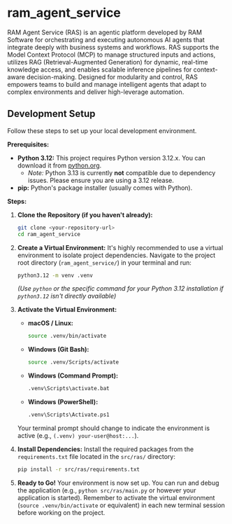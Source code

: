 # ram_agent_service
RAM Agent Service (RAS) is an agentic platform developed by RAM Software for orchestrating and executing autonomous AI agents that integrate deeply with business systems and workflows. RAS supports the Model Context Protocol (MCP) to manage structured inputs and actions, utilizes RAG (Retrieval-Augmented Generation) for dynamic, real-time knowledge access, and enables scalable inference pipelines for context-aware decision-making. Designed for modularity and control, RAS empowers teams to build and manage intelligent agents that adapt to complex environments and deliver high-leverage automation.

## Development Setup

Follow these steps to set up your local development environment.

**Prerequisites:**

*   **Python 3.12:** This project requires Python version 3.12.x. You can download it from [python.org](https://www.python.org/downloads/).
    *   *Note:* Python 3.13 is currently **not** compatible due to dependency issues. Please ensure you are using a 3.12 release.
*   **pip:** Python's package installer (usually comes with Python).

**Steps:**

1.  **Clone the Repository (if you haven't already):**
    ```bash
    git clone <your-repository-url>
    cd ram_agent_service
    ```

2.  **Create a Virtual Environment:**
    It's highly recommended to use a virtual environment to isolate project dependencies. Navigate to the project root directory (`ram_agent_service/`) in your terminal and run:
    ```bash
    python3.12 -m venv .venv
    ```
    *(Use `python` or the specific command for your Python 3.12 installation if `python3.12` isn't directly available)*

3.  **Activate the Virtual Environment:**
    *   **macOS / Linux:**
        ```bash
        source .venv/bin/activate
        ```
    *   **Windows (Git Bash):**
        ```bash
        source .venv/Scripts/activate
        ```
    *   **Windows (Command Prompt):**
        ```bash
        .venv\Scripts\activate.bat
        ```
    *   **Windows (PowerShell):**
        ```bash
        .venv\Scripts\Activate.ps1
        ```
    Your terminal prompt should change to indicate the environment is active (e.g., `(.venv) your-user@host:...`).

4.  **Install Dependencies:**
    Install the required packages from the `requirements.txt` file located in the `src/ras/` directory:
    ```bash
    pip install -r src/ras/requirements.txt
    ```

5.  **Ready to Go!**
    Your environment is now set up. You can run and debug the application (e.g., `python src/ras/main.py` or however your application is started). Remember to activate the virtual environment (`source .venv/bin/activate` or equivalent) in each new terminal session before working on the project.

